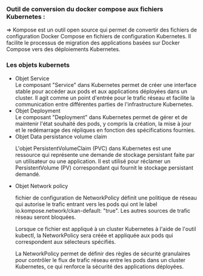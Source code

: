 <h3>Outil de conversion du docker compose aux fichiers Kubernetes : </h3>

 =>  Kompose est un outil open source qui permet de convertir des fichiers de configuration Docker Compose en fichiers de configuration Kubernetes. Il facilite le processus de migration des applications basées sur Docker Compose vers des déploiements Kubernetes.
<h3>Les objets kubernets </h3>
<ul>
<li>Objet Service</li>
Le composant "Service" dans Kubernetes permet de créer une interface stable pour accéder aux pods et aux applications déployées dans un cluster. Il agit comme un point d'entrée pour le trafic réseau et facilite la communication entre différentes parties de l'infrastructure Kubernetes.
<li>Objet Deployment</li>
Le composant "Deployment" dans Kubernetes permet de gérer et de maintenir l'état souhaité des pods, y compris la création, la mise à jour et le redémarrage des répliques en fonction des spécifications fournies.
<li>Objet Data persistance volume claim</li>

L'objet PersistentVolumeClaim (PVC) dans Kubernetes est une ressource qui représente une demande de stockage persistant faite par un utilisateur ou une application. Il est utilisé pour réclamer un PersistentVolume (PV) correspondant qui fournit le stockage persistant demandé.
<li>Objet Network policy</li>

fichier de configuration de NetworkPolicy définit une politique de réseau qui autorise le trafic entrant vers les pods qui ont le label io.kompose.network/ckan-default: "true". Les autres sources de trafic réseau seront bloquées.

Lorsque ce fichier est appliqué à un cluster Kubernetes à l'aide de l'outil kubectl, la NetworkPolicy sera créée et appliquée aux pods qui correspondent aux sélecteurs spécifiés.

La NetworkPolicy permet de définir des règles de sécurité granulaires pour contrôler le flux de trafic réseau entre les pods dans un cluster Kubernetes, ce qui renforce la sécurité des applications déployées.</ul>
